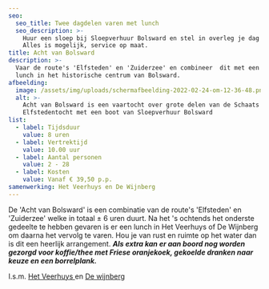 ```yaml
---
seo:
  seo_title: Twee dagdelen varen met lunch
  seo_description: >-
    Huur een sloep bij Sloepverhuur Bolsward en stel in overleg je dag samen.
    Alles is mogelijk, service op maat.
title: Acht van Bolsward
description: >-
  Vaar de route's 'Elfsteden' en 'Zuiderzee' en combineer  dit met een heerlijke
  lunch in het historische centrum van Bolsward.
afbeelding:
  image: /assets/img/uploads/schermafbeelding-2022-02-24-om-12-36-48.png
  alt: >-
    Acht van Bolsward is een vaartocht over grote delen van de Schaats
    Elfstedentocht met een boot van Sloepverhuur Bolsward
list:
  - label: Tijdsduur
    value: 8 uren
  - label: Vertrektijd
    value: 10.00 uur
  - label: Aantal personen
    value: 2 - 28
  - label: Kosten
    value: Vanaf € 39,50 p.p.
samenwerking: Het Veerhuys en De Wijnberg
---
```


De 'Acht van Bolsward' is een combinatie van de route's 'Elfsteden' en 'Zuiderzee' welke in totaal ± 6 uren duurt. Na het 's ochtends het onderste gedeelte te hebben gevaren is er een lunch in Het Veerhuys of De Wijnberg om daarna het vervolg te varen. Hou je van rust en ruimte op het water dan is dit een heerlijk arrangement.&nbsp;***Als extra kan er aan boord nog worden gezorgd voor koffie/thee met Friese oranjekoek, gekoelde dranken naar keuze en een borrelplank.***

I.s.m. <a target="_blank" rel="noopener" href="https://www.hetveerhuysbolsward.nl">Het Veerhuys </a>en <a target="_blank" rel="noopener" href="https://wijnbergbolsward.nl">De wijnberg</a>
